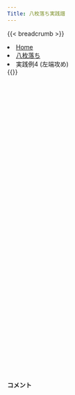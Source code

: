 ```yaml
---
Title: 八枚落ち実践譜
---
```

{{< breadcrumb >}}
  <li class="breadcrumb-item"><a href="/shogi-beginners/">Home</a></li>
  <li class="breadcrumb-item"><a href="/shogi-beginners/8mai/">八枚落ち</a></li>
  <li class="breadcrumb-item active" aria-current="page">実践例4 (左端攻め)</li>
{{</ breadcrumb >}}
<div class="row pt-3">
  <div class="col-lg-1"></div>
  <div class="col-sm" tabindex="-1">
    <script id="example-kif" type="text/plain">
手合割：八枚落ち
下手：下手
上手：上手
手数----指手---------消費時間--
*<ruby>左端<rt>ひだりはし</rt></ruby><ruby>攻<rt>せ</rt></ruby>めの<ruby>勝<rt>か</rt></ruby>ち<ruby>方<rt>かた</rt></ruby>をおぼえましょう。
*<div class="text-center"><img class="img-fluid pt-3 w-50" src="/shogi-beginners/img/cat8.webp"></div>
   1 ７二金(61)
   2 ７六歩(77)
   3 ４二玉(51)
   4 ６六角(88)
   5 ８四歩(83)
*<ruby>端<rt>はし</rt></ruby>を<ruby>無理<rt>むり</rt></ruby>やり<ruby>受<rt>う</rt></ruby>ける<ruby>手<rt>て</rt></ruby>です。
   6 同　角(66)
   7 ８三金(72)
   8 ６六角(84)
   9 ３二金(41)
  10 ８六歩(87)
*☗<ruby>９六<rt>きゅうろく</rt></ruby><ruby>歩<rt>ふ</rt></ruby>からの<ruby>端<rt>はし</rt></ruby><ruby>攻<rt>せ</rt></ruby>めでもいいのですが、<ruby>守<rt>まも</rt></ruby>りの<ruby>歩<rt>ふ</rt></ruby>がいなくなったのを<ruby>見<rt>み</rt></ruby>て８<ruby>筋<rt>すじ</rt></ruby>から<ruby>攻<rt>せ</rt></ruby>めるのがいいです。
  11 ９四歩(93)
  12 ８五歩(86)
*<ruby>次<rt>次</rt></ruby>に☗<ruby>８八<rt>はちはち</rt></ruby><ruby>飛<rt>ひ</rt></ruby>～☗<ruby>８四<rt>はちよん</rt></ruby><ruby>歩<rt>ふ</rt></ruby>とできれば<ruby>大成功<rt>だいせいこう</rt></ruby>です。
  13 ７四金(83)
*<ruby>問題<rt>もんだい</rt></ruby>: <ruby>次<rt>つぎ</rt></ruby>の<ruby>手<rt>て</rt></ruby>を<ruby>考<rt>かんが</rt></ruby>えてみましょう。
*<div><img class="img-fluid" src="/shogi-beginners/img/cat2.webp"></div>
  14 ７七桂(89)
*☗<ruby>９三<rt>きゅうさん</rt></ruby><ruby>角成<rt>かくなり</rt></ruby>は☖<ruby>８五金<rt>はちごーきん</rt></ruby>が<ruby>少<rt>すこ</rt></ruby>し<ruby>気<rt>き</rt></ruby>になります。☗<ruby>８八<rt>はちはち</rt></ruby><ruby>飛<rt>ひ</rt></ruby>は☖<ruby>６五金<rt>ろくごーきん</rt></ruby>が<ruby>少<rt>すこ</rt></ruby>し<ruby>気<rt>き</rt></ruby>になります。
*どちらも<ruby>防<rt>ふせ</rt></ruby>ぐ☗<ruby>７七桂<rt>ななななけい</rt></ruby>がわかりやすいです。
  15 ６四歩(63)
  16 ９三角成(66)
  17 ３四歩(33)
  18 ８四歩(85)
*☗<ruby>８八<rt>はちはち</rt></ruby><ruby>飛<rt>ひ</rt></ruby>はいつでも<ruby>指<rt>さ</rt></ruby>せるのでと<ruby>金<rt>きん</rt></ruby>を<ruby>作<rt>つく</rt></ruby>る<ruby>手<rt>て</rt></ruby>を<ruby>優先<rt>ゆうせん</rt></ruby>したいです。
  19 ６五歩(64)
  20 ８三歩成(84)
  21 ３三玉(42)
  22 ８八飛(28)
  23 １四歩(13)
*<ruby>問題<rt>もんだい</rt></ruby>: <ruby>次<rt>つぎ</rt></ruby>の<ruby>手<rt>て</rt></ruby>を<ruby>考<rt>かんが</rt></ruby>えてみましょう。
*<div><img class="img-fluid" src="/shogi-beginners/img/cat2.webp"></div>
  24 ８四と(83)
*強い人は☗７三とでも良いですが、ほとんどの人は安全に☗８四歩をおすすめします。
  25 ６六歩(65)
*<ruby>問題<rt>もんだい</rt></ruby>: <ruby>次<rt>つぎ</rt></ruby>の<ruby>手<rt>て</rt></ruby>を<ruby>考<rt>かんが</rt></ruby>えてみましょう。
*<div><img class="img-fluid" src="/shogi-beginners/img/cat2.webp"></div>
  26 同　歩(67)
*☗<ruby>７四<rt>ななよん</rt></ruby>とのような<ruby>攻<rt>せ</rt></ruby>め<ruby>合<rt>あ</rt></ruby>いはやめましょう。
  27 ６四金(74)
  28 ７三と(84)
  29 １五歩(14)
  30 ８二飛成(88)
  31 ２四歩(23)
  32 ６五桂(77)
*もっと<ruby>安全<rt>あんぜん</rt></ruby>に<ruby>指<rt>さ</rt></ruby>すなら<ruby>先<rt>さき</rt></ruby>に☗<ruby>７八銀<rt>ななはちぎん</rt></ruby>と<ruby>指<rt>さ</rt></ruby>しておくべきです。
  33 同　金(64)
  34 同　歩(66)
  35 ６七桂打
  36 ４八玉(59)
  37 ７九桂成(67)
  38 ６六馬(93)
  39 ４四歩(43)
  40 ７九金(69)
*<ruby>強<rt>つよ</rt></ruby>い<ruby>人<rt>ひと</rt></ruby>は☗<ruby>４四馬<rt>よんよんうま</rt></ruby>！で<ruby>勝<rt>か</rt></ruby>ちですが、ほとんどの<ruby>人<rt>ひと</rt></ruby>は<ruby>安全<rt>あんぜん</rt></ruby>に☗<ruby>７九<rt>ななきゅう</rt><ruby>金<rt>きん</rt></ruby></ruby>をおすすめします。
  41 ４三銀打
*<ruby>問題<rt>もんだい</rt></ruby>: <ruby>次<rt>つぎ</rt></ruby>の<ruby>手<rt>て</rt></ruby>を<ruby>考<rt>かんが</rt></ruby>えてみましょう。
*<div><img class="img-fluid" src="/shogi-beginners/img/cat2.webp"></div>
  42 ４五桂打
*よく<ruby>出<rt>で</rt></ruby>てくる<ruby>手筋<rt>てすじ</rt></ruby>なのでおぼえておきましょう。
  43 ２二玉(33)
  44 ５三桂成(45)
  45 ３三玉(22)
  46 ４三成桂(53)
  47 同　玉(33)
  48 ５四金打
*この<ruby>後<rt>あと</rt></ruby>の<ruby>攻<rt>せ</rt></ruby>めは<ruby>一手一手<rt>いっていって</rt></ruby><ruby>考<rt>かんが</rt></ruby>えながら<ruby>進<rt>すす</rt></ruby>めてみましょう。
  49 ３三玉(43)
  50 ４四馬(66)
  51 ２三玉(33)
  52 ３二龍(82)
  53 １三玉(23)
  54 ２二銀打
  55 １四玉(13)
  56 １三金打
  57 ２五玉(14)
  58 ３四龍(32)
  59 投了
*<a href="/shogi-beginners/8mai/example5/">
*<ruby>次<rt>つぎ</rt></ruby>の<ruby>棋譜<rt>きふ</rt></ruby>を<ruby>見<rt>み</rt></ruby>よう！
*<div class="text-center"><img class="img-fluid pt-3 w-50" src="/shogi-beginners/img/cat1.webp"></div></a>
まで58手で下手の勝ち
    </script>
    <svg id="example" class="board" xmlns="http://www.w3.org/2000/svg" viewBox="0,0,400,540"></svg>
  </div>
  <div class="col-sm">
    <h4 class="pt-3">コメント</h4>
    <div id="comment"></div>
  </div>
  <div class="col-lg-1"></div>
</div>
